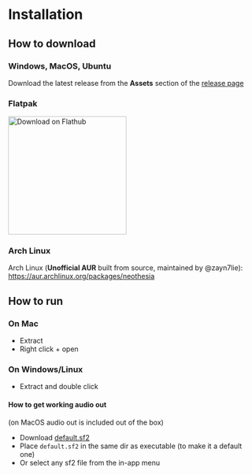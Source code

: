 # Installation

## How to download

### Windows, MacOS, Ubuntu

Download the latest release from the **Assets** section of the [release page](https://github.com/PolyMeilex/Neothesia/releases)

### Flatpak

<a href="https://flathub.org/apps/details/com.github.polymeilex.neothesia"><img width="240" alt="Download on Flathub" src="https://flathub.org/assets/badges/flathub-badge-en.png"/></a>

### Arch Linux

Arch Linux (**Unofficial AUR** built from source, maintained by @zayn7lie): <https://aur.archlinux.org/packages/neothesia>

## How to run

### On Mac

- Extract
- Right click + open

### On Windows/Linux

- Extract and double click

#### How to get working audio out

(on MacOS audio out is included out of the box)

- Download [default.sf2](https://github.com/PolyMeilex/Neothesia/blob/master/default.sf2)
- Place `default.sf2` in the same dir as executable (to make it a default one)
- Or select any sf2 file from the in-app menu
